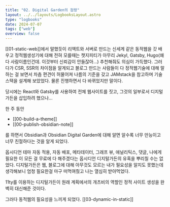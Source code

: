 ```yaml
---
title: "02. Digital Garden의 점령"
layout: ../../layouts/LogbooksLayout.astro
type: "logbooks"
date: 2024-07-07
tags: ["web"]
overview: false
---
```

[[01-static-web]]에서 말했듯이 리액트와 서버로 만드는 신세계 같은 동적웹을 갓 배우고 정적웹생성기에 대해 전혀 모를때는 챗지피티가 아무리 Jekyl, Gatsby, Hugo(왜 다 사람이름인건데. 이것부터 신뢰감이 안들잖아…) 추천해줘도 의심이 가득했다. 그러다가 CSR, SSR의 차이점을 알게되고 블로그 만드는 사람들이 다 정적웹기술에 대해 말하는 걸 보면서 차츰 편견이 허물어져 나름의 기준을 갖고 JAMstack을 참고하며 기술스택을 설계해 보았었다. 물론 진행하면서 다 바뀌었지만 말이다.

당시에는 React와 Gatsby를 사용하여 전체 웹사이트를 짓고, 그것의 일부로서 디지털 가든을 삽입하려 했으나…

한 주 동안
- [[00-build-a-theme]]
- [[00-publish-obsidian-note]]

를 하면서 Obsidian과 Obsidian Digital Garden에 대해 알면 알수록 너무 만능이고 너무 친절하다는 것을 알게 되었다.

옵시디언 테마 자동 적용, 자동 배포, 메타데이터, 그래프 뷰, 애널리틱스, 댓글, 나에게 필요한 이 모든 걸 무료에 다 해주겠다는 옵시디언 디지털가든의 유혹을 뿌리칠 수는 없었다. 디지털가든은 웹, 블로그에 대해 아무것도 모르는 내가 필요성을 알지도 못했는데 생각해보니 엄청 필요한걸 마구 떠먹여줬고 나는 열심히 받아먹었다.

11ty를 이용하는 디지털가든이 원래 계획에서의 개츠비의 역할인 정적 사이트 생성을 완벽히 대신해준 것이다.

그러다 동적웹의 필요성을 느끼게 되었다. [[03-dynamic-in-static]]